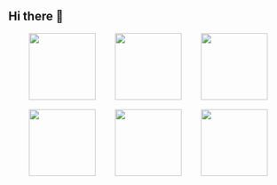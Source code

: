 ## Hi there 👋

<!--

**Here are some ideas to get you started:**

🙋‍♀️ A short introduction - what is your organization all about?
🌈 Contribution guidelines - how can the community get involved?
👩‍💻 Useful resources - where can the community find your docs? Is there anything else the community should know?
🍿 Fun facts - what does your team eat for breakfast?
🧙 Remember, you can do mighty things with the power of [Markdown](https://docs.github.com/github/writing-on-github/getting-started-with-writing-and-formatting-on-github/basic-writing-and-formatting-syntax)
-->
<div align=center>
<p><img height="120em" src="https://mazassumnida.wtf/api/v2/generate_badge?boj=0at_x"/>&nbsp&nbsp&nbsp&nbsp&nbsp&nbsp&nbsp&nbsp
<img height="120em" src="https://mazassumnida.wtf/api/v2/generate_badge?boj=chu1214"/>&nbsp&nbsp&nbsp&nbsp&nbsp&nbsp&nbsp&nbsp
<img height="120em" src="https://mazassumnida.wtf/api/v2/generate_badge?boj=yeeeh"/></p>
</div>
<div align=center>
<p><img height="120em" src="https://mazassumnida.wtf/api/v2/generate_badge?boj=0at_x"/>&nbsp&nbsp&nbsp&nbsp&nbsp&nbsp&nbsp&nbsp
<img height="120em" src="https://mazassumnida.wtf/api/v2/generate_badge?boj=0at_x"/>&nbsp&nbsp&nbsp&nbsp&nbsp&nbsp&nbsp&nbsp
<img height="120em" src="https://mazassumnida.wtf/api/v2/generate_badge?boj=0at_x"/></p>
</div>
